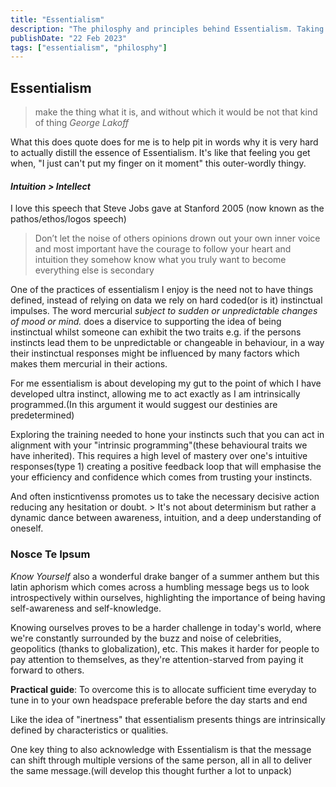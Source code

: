 ```yaml
---
title: "Essentialism"
description: "The philosphy and principles behind Essentialism. Taking a dive into how we can use practices in our day to day lives"
publishDate: "22 Feb 2023"
tags: ["essentialism", "philosphy"]
---
```


## Essentialism

> make the thing what it is, and without which it would be not that kind of thing
_George Lakoff_

What this does quote does for me is to help pit in words why it is very hard to actually distill the essence of Essentialism. It's like that feeling you get when, "I just can't put my finger on it moment" this outer-wordly thingy.

#### _Intuition > Intellect_ 

I love this speech that Steve Jobs gave at Stanford 2005 (now known as the pathos/ethos/logos speech)

> Don’t let the noise of others opinions drown out your own inner voice and most important have the courage to follow your heart and intuition they somehow know what you truly want to become everything else is secondary 

One of the practices of essentialism I enjoy is the need not to have things defined, instead of relying on data we rely on hard coded(or is it) instinctual impulses. 
The word mercurial _subject to sudden or unpredictable changes of mood or mind._ does a diservice to supporting the idea of being instinctual whilst someone can exhibit the two traits e.g. if the persons instincts lead them to be unpredictable or changeable in behaviour, in a way their instinctual responses might be influenced by many factors which makes them mercurial in their actions.

For me essentialism is about developing my gut to the point of which I have developed ultra instinct, allowing me to act exactly as I am intrinsically programmed.(In this argument it would suggest our destinies are predetermined)

Exploring the training needed to hone your instincts such that you can act in alignment with your "intrinsic programming"(these behavioural traits we have inherited). This requires a high level of mastery over one's intuitive responses(type 1) creating a positive feedback loop that will emphasise the your efficiency and confidence which comes from trusting your instincts.

And often insticntivenss promotes us to take the necessary decisive action reducing any hesitation or doubt. > It's not about determinism but rather a dynamic dance between awareness, intuition, and a deep understanding of oneself.

### Nosce Te Ipsum

_Know Yourself_ also a wonderful drake banger of a summer anthem but this latin aphorism which comes across a humbling message begs us to look introspectively within ourselves, highlighting the importance of being having self-awareness and self-knowledge.

Knowing ourselves proves to be a harder challenge in today's world, where we're constantly surrounded by the buzz and noise of celebrities, geopolitics (thanks to globalization), etc. This makes it harder for people to pay attention to themselves, as they're attention-starved from paying it forward to others.

**Practical guide**:
To overcome this is to allocate sufficient time everyday to tune in to your own headspace preferable before the day starts and end






Like the idea of "inertness" that essentialism presents things are intrinsically defined by characteristics or qualities.

One key thing to also acknowledge with Essentialism is that the message can shift through multiple versions of the same person, all in all to deliver the same message.(will develop this thought further a lot to unpack)